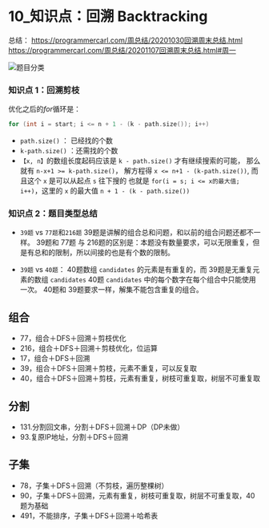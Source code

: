 # 10_知识点：回溯 Backtracking

总结：
https://programmercarl.com/周总结/20201030回溯周末总结.html
https://programmercarl.com/周总结/20201107回溯周末总结.html#周一


![题目分类](https://code-thinking-1253855093.file.myqcloud.com/pics/20210219192050666.png)

### 知识点 1：回溯剪枝

优化之后的$for$循环是：
```cpp
for (int i = start; i <= n + 1 - (k - path.size()); i++)
```

- `path.size()` ： 已经找的个数
- `k-path.size()` ：还需找的个数
- `【x, n】`的数组长度起码应该是 `k - path.size()` 才有继续搜索的可能， 那么就有 `n-x+1 >= k-path.size()`， 解方程得 `x <= n+1 - (k-path.size())`, 而且这个 `x` 是可以从起点 `s` 往下搜的 也就是 `for(i = s; i <= x的最大值; i++)`，这里的 `x` 的最大值 `n + 1 - (k - path.size())`

### 知识点 2：题目类型总结

- `39题` vs `77题`和`216题`
  39题是讲解的组合总和问题，和以前的组合问题还都不一样。
  39题和 77题 与 216题的区别是：本题没有数量要求，可以无限重复，但是有总和的限制，所以间接的也是有个数的限制。

- `39题` vs `40题`：
  40题数组 `candidates` 的元素是有重复的，而 39题是无重复元素的数组 `candidates`
  40题 `candidates` 中的每个数字在每个组合中只能使用一次。
  40题和 39题要求一样，解集不能包含重复的组合。



## 组合

- 77，组合＋DFS＋回溯＋剪枝优化
- 216，组合＋DFS＋回溯＋剪枝优化，位运算
- 17，组合＋DFS＋回溯
- 39，组合＋DFS＋回溯＋剪枝，元素不重复，可以反复取
- 40，组合＋DFS＋回溯＋剪枝，元素有重复，树枝可重复取，树层不可重复取

## 分割

- 131.分割回文串，分割＋DFS＋回溯＋DP（DP未做）
- 93.复原IP地址，分割＋DFS＋回溯

## 子集

- 78，子集＋DFS＋回溯（不剪枝，遍历整棵树）
- 90，子集＋DFS＋回溯，元素有重复，树枝可重复取，树层不可重复取，40题为基础
- 491，不能排序，子集＋DFS＋回溯＋哈希表

